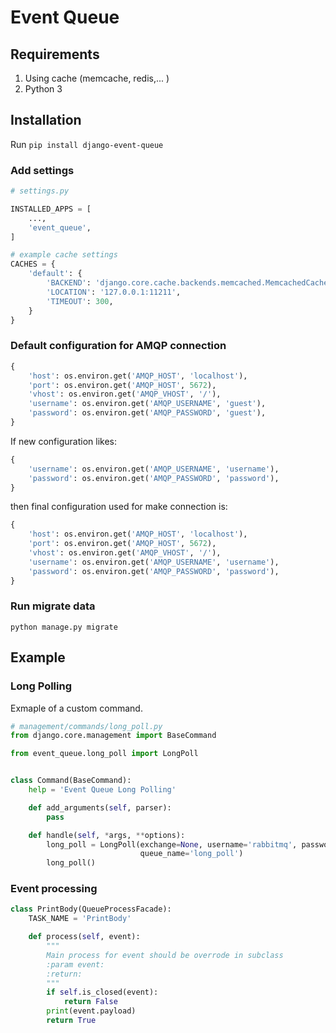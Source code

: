 # Event Queue

## Requirements

1. Using cache (memcache, redis,... )
2. Python 3

## Installation

Run `pip install django-event-queue`

### Add settings

```python
# settings.py

INSTALLED_APPS = [
    ...,
    'event_queue',
]

# example cache settings
CACHES = {
    'default': {
        'BACKEND': 'django.core.cache.backends.memcached.MemcachedCache',
        'LOCATION': '127.0.0.1:11211',
        'TIMEOUT': 300,
    }
}
```

### Default configuration for AMQP connection

```python
{
    'host': os.environ.get('AMQP_HOST', 'localhost'),
    'port': os.environ.get('AMQP_HOST', 5672),
    'vhost': os.environ.get('AMQP_VHOST', '/'),
    'username': os.environ.get('AMQP_USERNAME', 'guest'),
    'password': os.environ.get('AMQP_PASSWORD', 'guest'),
}
```

If new configuration likes:

```python
{
    'username': os.environ.get('AMQP_USERNAME', 'username'),
    'password': os.environ.get('AMQP_PASSWORD', 'password'),
}
```

then final configuration used for make connection is:

```python
{
    'host': os.environ.get('AMQP_HOST', 'localhost'),
    'port': os.environ.get('AMQP_HOST', 5672),
    'vhost': os.environ.get('AMQP_VHOST', '/'),
    'username': os.environ.get('AMQP_USERNAME', 'username'),
    'password': os.environ.get('AMQP_PASSWORD', 'password'),
}
```

### Run migrate data

`python manage.py migrate`

## Example

### Long Polling

Exmaple of a custom command.

```python
# management/commands/long_poll.py
from django.core.management import BaseCommand

from event_queue.long_poll import LongPoll


class Command(BaseCommand):
    help = 'Event Queue Long Polling'

    def add_arguments(self, parser):
        pass

    def handle(self, *args, **options):
        long_poll = LongPoll(exchange=None, username='rabbitmq', password='rabbitmq', vhost='localhost',
                             queue_name='long_poll')
        long_poll()

```

### Event processing

```python
class PrintBody(QueueProcessFacade):
    TASK_NAME = 'PrintBody'

    def process(self, event):
        """
        Main process for event should be overrode in subclass
        :param event:
        :return:
        """
        if self.is_closed(event):
            return False
        print(event.payload)
        return True
```